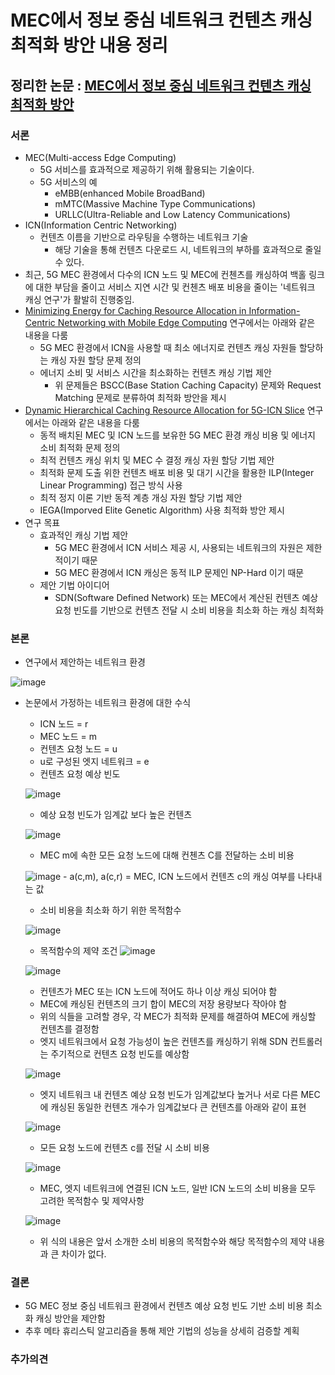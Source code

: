 # MEC에서 정보 중심 네트워크 컨텐츠 캐싱 최적화 방안 내용 정리
## 정리한 논문 : [MEC에서 정보 중심 네트워크 컨텐츠 캐싱 최적화 방안](https://www.dbpia.co.kr/journal/articleDetail?nodeId=NODE11022693)
### 서론
- MEC(Multi-access Edge Computing)
    - 5G 서비스를 효과적으로 제공하기 위해 활용되는 기술이다.
    - 5G 서비스의 예
        - eMBB(enhanced Mobile BroadBand)
        - mMTC(Massive Machine Type Communications)
        - URLLC(Ultra-Reliable and Low Latency Communications)
- ICN(Information Centric Networking)
    - 컨텐츠 이름을 기반으로 라우팅을 수행하는 네트워크 기술
        - 해당 기술을 통해 컨텐츠 다운로드 시, 네트워크의 부하를 효과적으로 줄일 수 있다.
- 최근, 5G MEC 환경에서 다수의 ICN 노드 및 MEC에 컨첸츠를 캐싱하여 백홀 링크에 대한 부담을 줄이고 서비스 지연 시간 및 컨첸츠 배포 비용을 줄이는 '네트워크 캐싱 연구'가 활발히 진행중임.
- [Minimizing Energy for Caching Resource Allocation in Information-Centric Networking with Mobile Edge Computing](https://ieeexplore.ieee.org/document/8890386) 연구에서는 아래와 같은 내용을 다룸
    - 5G MEC 환경에서 ICN을 사용할 때 최소 에너지로 컨텐츠 캐싱 자원들 할당하는 캐싱 자원 할당 문제 정의
    - 에너지 소비 및 서비스 시간을 최소화하는 컨텐츠 캐싱 기법 제안
        - 위 문제들은 BSCC(Base Station Caching Capacity) 문제와 Request Matching 문제로 분류하여 최적화 방안을 제시
- [Dynamic Hierarchical Caching Resource Allocation for 5G-ICN Slice](https://ieeexplore.ieee.org/document/9552913) 연구에서는 아래와 같은 내용을 다룸
    - 동적 배치된 MEC 및 ICN 노드를 보유한 5G MEC 환경 캐싱 비용 및 에너지 소비 최적화 문제 정의
    - 최적 컨텐츠 캐싱 위치 및 MEC 수 결정 캐싱 자원 할당 기법 제안
    - 최적화 문제 도출 위한 컨텐츠 배포 비용 및 대기 시간을 활용한 ILP(Integer Linear Programming) 접근 방식 사용
    - 최적 정지 이론 기반 동적 계층 개싱 자원 할당 기법 제안
    - IEGA(Imporved Elite Genetic Algorithm) 사용 최적화 방안 제시
- 연구 목표
    - 효과적인 캐싱 기법 제안
        - 5G MEC 환경에서 ICN 서비스 제공 시, 사용되는 네트워크의 자원은 제한적이기 때문
        - 5G MEC 환경에서 ICN 캐싱은 동적 ILP 문제인 NP-Hard 이기 때문
    - 제안 기법 아이디어
        - SDN(Software Defined Network) 또는 MEC에서 계산된 컨텐츠 예상 요청 빈도를 기반으로 컨텐츠 전달 시 소비 비용을 최소화 하는 캐싱 최적화
### 본론
- 연구에서 제안하는 네트워크 환경


![image](https://github.com/WoogiBoogi1129/ICN-NDN-Study/assets/110087545/e13d9646-82b3-4ae4-b578-665e067e9a15)
- 논문에서 가정하는 네트워크 환경에 대한 수식
    - ICN 노드 = r
    - MEC 노드 = m
    - 컨텐츠 요청 노드 = u
    - u로 구성된 엣지 네트워크 = e
    - 컨텐츠 요청 예상 빈도


    ![image](https://github.com/WoogiBoogi1129/ICN-NDN-Study/assets/110087545/cd880c25-3b1b-4cfe-a439-9700b0ec57e4)
    - 예상 요청 빈도가 임계값 보다 높은 컨텐츠


    ![image](https://github.com/WoogiBoogi1129/ICN-NDN-Study/assets/110087545/ba56336c-8366-478b-a016-a7828a796776)
    - MEC m에 속한 모든 요청 노드에 대해 컨첸츠 C를 전달하는 소비 비용


    ![image](https://github.com/WoogiBoogi1129/ICN-NDN-Study/assets/110087545/ab8ae54b-e3bd-4cc5-9c0d-aefc2cbb9bb2)
        - a(c,m), a(c,r) = MEC, ICN 노드에서 컨텐츠 c의 캐싱 여부를 나타내는 값
    - 소비 비용을 최소화 하기 위한 목적함수


    ![image](https://github.com/WoogiBoogi1129/ICN-NDN-Study/assets/110087545/e6b20cdf-8664-433d-9e0d-18b0411a803f)
    - 목적함수의 제약 조건
    ![image](https://github.com/WoogiBoogi1129/ICN-NDN-Study/assets/110087545/f9176a0d-2958-4140-9c85-01f1c4fa25a0)


    ![image](https://github.com/WoogiBoogi1129/ICN-NDN-Study/assets/110087545/18d912f3-d8d1-4695-82fe-4fb98b56cd4b)
    - 컨텐츠가 MEC 또는 ICN 노드에 적어도 하나 이상 캐싱 되어야 함
    - MEC에 캐싱된 컨텐츠의 크기 합이 MEC의 저장 용량보다 작아야 함
    - 위의 식들을 고려할 경우, 각 MEC가 최적화 문제를 해결하여 MEC에 캐싱할 컨텐츠를 결정함
    - 엣지 네트워크에서 요청 가능성이 높은 컨텐츠를 캐싱하기 위해 SDN 컨트롤러는 주기적으로 컨텐츠 요청 빈도를 예상함
    
    
    ![image](https://github.com/WoogiBoogi1129/ICN-NDN-Study/assets/110087545/122389c7-6b56-4fec-a444-c8d21ecc34f9)
    - 엣지 네트워크 내 컨텐츠 예상 요청 빈도가 임계값보다 높거나 서로 다른 MEC에 캐싱된 동일한 컨텐츠 개수가 임계값보다 큰 컨텐츠를 아래와 같이 표현


    ![image](https://github.com/WoogiBoogi1129/ICN-NDN-Study/assets/110087545/a4d4bb48-9fab-4cfc-b887-69bbe51343bd)
    - 모든 요청 노드에 컨텐츠 c를 전달 시 소비 비용


    ![image](https://github.com/WoogiBoogi1129/ICN-NDN-Study/assets/110087545/e7fc3b51-34b9-47e7-bbdf-efa700fa13be)
    - MEC, 엣지 네트워크에 연결된 ICN 노드, 일반 ICN 노드의 소비 비용을 모두 고려한 목적함수 및 제약사항


    ![image](https://github.com/WoogiBoogi1129/ICN-NDN-Study/assets/110087545/0a6b9d24-115c-4f8c-ae5f-4e6a4653416a)
    - 위 식의 내용은 앞서 소개한 소비 비용의 목적함수와 해당 목적함수의 제약 내용과 큰 차이가 없다.
### 결론
- 5G MEC 정보 중심 네트워크 환경에서 컨텐츠 예상 요청 빈도 기반 소비 비용 최소화 캐싱 방안을 제안함
- 추후 메타 휴리스틱 알고리즘을 통해 제안 기법의 성능을 상세히 검증할 계획
### 추가의견
